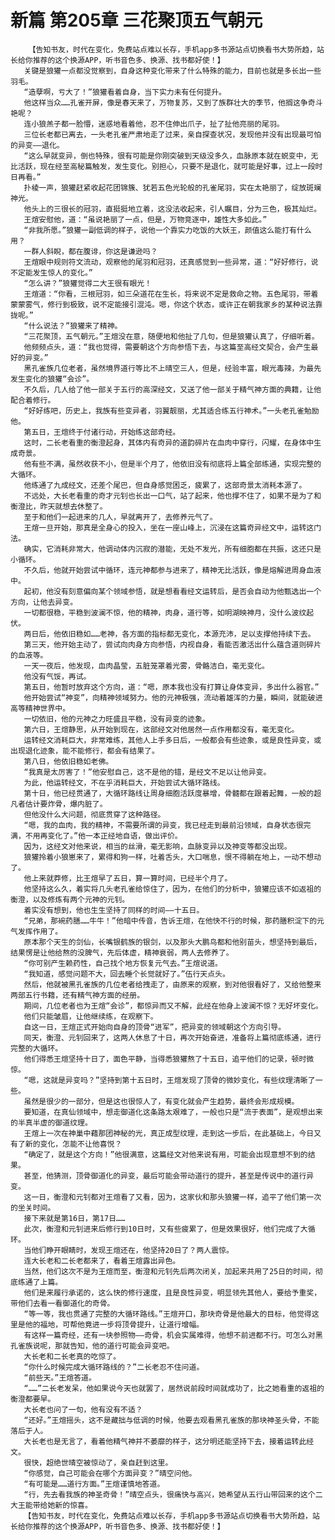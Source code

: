 # 新篇 第205章 三花聚顶五气朝元
        【告知书友，时代在变化，免费站点难以长存，手机app多书源站点切换看书大势所趋，站长给你推荐的这个换源APP，听书音色多、换源、找书都好使！】
       关键是狼獾一点都没觉察到，自身这种变化带来了什么特殊的能力，目前也就是多长出一些羽毛。
       “造孽啊，亏大了！”狼獾看着自身，当下实力未有任何提升。
       他这样当众……孔雀开屏，像是春天来了，万物复苏，又到了族群壮大的季节，他搁这争奇斗艳呢？
       连小狼羔子都一脸懵，迷惑地看着他，忍不住伸出爪子，扯了扯他亮丽的尾羽。
       三位长老都已离去，一头老孔雀严肃地走了过来，亲自探查状况，发现他并没有出现最可怕的异变——退化。
       “这么早就变异，倒也特殊，很有可能是你刚突破到天级没多久，血脉原本就在蜕变中，无比活跃，现在经至高秘篇触发，发生变化。别担心，只要不是退化，就可能是好事，过上一段时日再看。”
       扑棱一声，狼獾赶紧收起花团锦簇、犹若五色光轮般的孔雀尾羽，实在太艳丽了，绽放斑斓神光。
       他头上的三很长的冠羽，直挺挺地立着，这没法收起来，引人瞩目，分为三色，极其灿烂。
       王煊安慰他，道：“虽说艳丽了一点，但是，万物竞逐中，雄性大多如此。”
       “非我所愿。”狼獾一副低调的样子，说他一个靠实力吃饭的大妖王，颜值这么能打有什么用？
       一群人斜睨，都在腹诽，你这是谦逊吗？
       王煊眼中规则符文流动，观察他的尾羽和冠羽，还真感觉到一些异常，道：“好好修行，说不定能发生惊人的变化。”
       “怎么讲？”狼獾觉得二大王很有眼光！
       王煊道：“你看，三根冠羽，如三朵道花在生长，将来说不定是救命之物。五色尾羽，带着蒙蒙雾气，修行到极致，说不定能接引混沌。嗯，你这个状态，或许正在朝我家乡的某种说法靠拢呢。”
       “什么说法？”狼獾来了精神。
       “三花聚顶，五气朝元。”王煊没在意，随便地和他扯了几句，但是狼獾认真了，仔细听着。
       他频频点头，道：“我也觉得，需要朝这个方向参悟下去，与这篇至高经文契合，会产生最好的异变。”
       黑孔雀族几位老者，虽然境界道行等比不上晴空三人，但是，经验丰富，眼光毒辣，为最先发生变化的狼獾“会诊”。
       不久后，几人给了他一部关于五行的高深经文，又送了他一部关于精气神方面的典籍，让他配合着修行。
       “好好练吧，历史上，我族有些变异者，羽翼靓丽，尤其适合练五行神术。”一头老孔雀勉励他。
       第五日，王煊终于付诸行动，开始练这部奇经。
       这时，二长老看重的衡澄起身，其体内有奇异的道韵碎片在血肉中穿行，闪耀，在身体中生成奇景。
       他有些不满，虽然收获不小，但是半个月了，他依旧没有彻底将上篇全部练通，实现完整的大循环。
       他练通了九成经文，还差个尾巴，但自身感觉困乏，疲累了，这部奇景太消耗本源了。
       不远处，大长老看重的奇才元钊也长出一口气，站了起来，他也撑不住了，如果不是为了和衡澄比，昨天就想去休整了。
       至于和他们一起进来的几人，早就离开了，去修养元气了。
       王煊一旦开始，那真是全身心的投入，坐在一座山峰上，沉浸在这篇奇异经文中，运转这门法。
       确实，它消耗非常大，他调动体内沉寂的潜能，无处不发光，所有细胞都在共振，这还只是小循环。
       不久后，他就开始尝试中循环，连元神都参与进来了，精神无比活跃，像是熔解进周身血液中。
       起初，他没有刻意偏向某个领域参悟，就是想看看经文运转后，是否会自动为他甄选出一个方向，让他去异变。
       一切都很稳，平稳到波澜不惊，他的精神，肉身，道行等，如明湖映神月，没什么波纹起伏。
       两日后，他依旧稳如……老神，各方面的指标都无变化，本源充沛，足以支撑他持续下去。
       第三天，他开始主动了，尝试向肉身方向参悟，内视自身，看能否激活出什么蕴含道则碎片的血液等。
       一天一夜后，他发现，血肉晶莹，五脏笼罩着光雾，骨骼洁白，毫无变化。
       他没有气馁，再试。
       第五日，他暂时放弃这个方向，道：“嗯，原本我也没有打算让身体变异，多出什么器官。”
       他开始尝试“神变”，向精神领域努力。他的元神极强，流动着雄浑的力量，瞬间，就能破进高等精神世界中。
       一切依旧，他的元神之力旺盛且平稳，没有异变的迹象。
       第六日，王煊静思，从开始到现在，这部经文对他居然一点作用都没有，毫无变化。
       运转经文消耗巨大，非常难练，其他人上手多日后，一般都会有些迹象，或是良性异变，或出现退化迹象，能不能修行，都会有结果了。
       第八日，他依旧稳如老佛。
       “我真是太厉害了！”他安慰自己，这不是他的错，是经文不足以让他异变。
       为此，他运转经文，不在乎消耗巨大，开始尝试大循环路线。
       第十日，他已经贯通了，大循环路线让周身细胞活跃度暴增，骨髓都在跟着起舞，一般的超凡者估计要炸骨，爆内脏了。
       但他没什么大问题，彻底贯穿了这种路径。
       “嗯，我的血肉，我的精神，不需要所谓的异变，我已经走到最前沿领域，自身状态很完满，不用再变化了。”他一本正经地自语，做出评价。
       因为，这经文对他来说，相当的丝滑，毫无影响，血脉变异以及神变等都没出现。
       狼獾拎着小狼崽来了，累得和狗一样，吐着舌头，大口喘息，恨不得躺在地上，一动不想动了。
       他上来就莽修，比王煊早了五日，算一算时间，已经半个月了。
       他坚持这么久，着实将几头老孔雀给惊住了，因为，在他们的分析中，狼獾应该不如返祖的衡澄，以及修炼有两个元神的元钊。
       着实没有想到，他也生生坚持了同样的时间——十五日。
       “兄弟，那碗药膳……牛牛！”他暗中传音，告诉王煊，在他快不行的时候，那药膳积淀下的元气发挥作用了。
       原本那个天生的剑仙，长嘴银鹤族的银剑，以及那头大鹏鸟都和他别苗头，想坚持到最后，结果愣是让他给熬的没脾气，先后体虚，精神衰弱，两人去修养了。
       “你可别产生赖药性，自己找个地方恢复元气去。”王煊说道。
       “我知道，感觉问题不大，回去睡个长觉就好了。”伍行天点头。
       然后，他就被黑孔雀族的几位老者给拽走了，由原来的观察，到对他很看好了，又给他整来两部五行书籍，还有精气神方面的经册。
       期间，几位老者也为王煊“会诊”，都惊异而又不解，此经在他身上波澜不惊？无好坏变化。
       他们只能皱眉，让他继续练，在观察下。
       自这一日，王煊正式开始向自身的顶骨“进军”，把异变的领域朝这个方向引导。
       同天，衡澄、元钊回来了，这两人休息了十日，再次开始奋进，准备将上篇彻底练通，进行完整的大循环。
       他们得悉王煊坚持十日了，面色平静，当得悉狼獾熬了十五日，追平他们的记录，顿时微惊。
       “嗯，这就是异变吗？”坚持到第十五日时，王煊发现了顶骨的微妙变化，有些纹理清晰了一些。
       虽然是很少的一部分，但是这也很惊人了，有变化就会产生趋势，最终会形成规模。
       要知道，在真仙领域中，想走御道化这条路太艰难了，一般也只是“流于表面”，是观想出来的半真半虚的御道纹理。
       王煊上一次在神巢中藉那团神秘的光，真正成型纹理，走到这一步后，在此基础上，今日又有了新的变化，怎能不让他喜悦？
       “确定了，就是这个方向！”他很满意，这篇经文对他来说有用，可能会出现意想不到的结果。
       甚至，他猜测，顶骨御道化的异变，最后可能会带动道行的提升，甚至是传说中的道行异变。
       这一日，衡澄和元钊都对王煊看了又看，因为，这家伙和那头狼獾一样，追平了他们第一次的坐关时间。
       接下来就是第16日，第17日……
       此次，衡澄和元钊进来后修行到10日时，又有些疲累了，但是效果很好，他们完成了大循环。
       当他们睁开眼睛时，发现王煊还在，他坚持20日了？两人震惊。
       连大长老和二长老都来了，看着王煊露出异色。
       当然，他们这次不是为王煊而至，衡澄和元钊先后两次闭关，加起来共用了25日的时间，彻底练通了上篇。
       他们是来履行承诺的，这么快的修行速度，且是良性异变，明显领先其他人，要给予重奖，带他们去看一看御道化的奇骨。
       “等一等，我也贯通了完整的大循环路线。”王煊开口，那块奇骨是他最大的目标，他觉得这里是他的福地，可帮他竟进一步将顶骨提升，让道行增幅。
       有这样一篇奇经，还有一块参照物——奇骨，机会实属难得，他想不前进都不行。可怎么对黑孔雀族说呢，那就告知，他的道行可能会异变吧。
       大长老和二长老真的吃惊了。
       “你什么时候完成大循环路线的？”二长老忍不住问道。
       “前些天。”王煊答道。
       “……”二长老发呆，他如果说今天也就罢了，居然说前段时间就成功了，比之她看重的返祖的衡澄都要早。
       大长老也问了一句，他有没有不适？
       “还好。”王煊摇头，这不是藏拙与低调的时候，他要去观看黑孔雀族的那块神圣头骨，不能落后于人。
       大长老也是无言了，看着他精气神并不萎靡的样子，这分明还能坚持下去，接着运转此经文。
       很快，超绝世晴空被惊动了，亲自赶到这里。
       “你感觉，自己可能会在哪个方面异变？”晴空问他。
       “有可能是……道行方面。”王煊谨慎地答道。
       “行，先去看我族的神圣奇骨！”晴空点头，很痛快与高兴，她希望从五行山带回来的这个二大王能带给她新的惊喜。
       【告知书友，时代在变化，免费站点难以长存，手机app多书源站点切换看书大势所趋，站长给你推荐的这个换源APP，听书音色多、换源、找书都好使！】